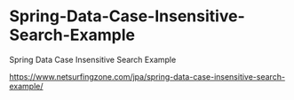 # Spring-Data-Case-Insensitive-Search-Example
Spring Data Case Insensitive Search Example

https://www.netsurfingzone.com/jpa/spring-data-case-insensitive-search-example/
